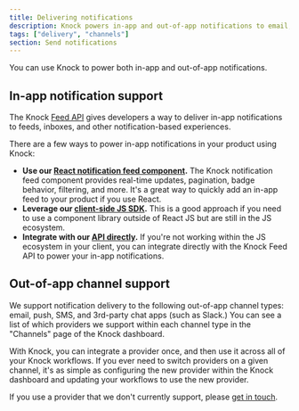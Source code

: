 ```yaml
---
title: Delivering notifications
description: Knock powers in-app and out-of-app notifications to email, SMS, push, and chat channels like Slack.
tags: ["delivery", "channels"]
section: Send notifications
---
```


You can use Knock to power both in-app and out-of-app notifications.

## In-app notification support

The Knock [Feed API](/reference#feeds) gives developers a way to deliver in-app notifications to feeds, inboxes, and other notification-based experiences.

There are a few ways to power in-app notifications in your product using Knock:

- **Use our [React notification feed component](https://github.com/knocklabs/react-notification-feed).** The Knock notification feed component provides real-time updates, pagination, badge behavior, filtering, and more. It's a great way to quickly add an in-app feed to your product if you use React.
- **Leverage our [client-side JS SDK](https://github.com/knocklabs/knock-client-js).** This is a good approach if you need to use a component library outside of React JS but are still in the JS ecosystem.
- **Integrate with our [API directly](/reference#feeds).** If you're not working within the JS ecosystem in your client, you can integrate directly with the Knock Feed API to power your in-app notifications.

## Out-of-app channel support

We support notification delivery to the following out-of-app channel types: email, push, SMS, and 3rd-party chat apps (such as Slack.) You can see a list of which providers we support within each channel type in the "Channels" page of the Knock dashboard.

With Knock, you can integrate a provider once, and then use it across all of your Knock workflows. If you ever need to switch providers on a given channel, it's as simple as configuring the new provider within the Knock dashboard and updating your workflows to use the new provider.

If you use a provider that we don't currently support, please [get in touch](mailto:support@knock.app).
